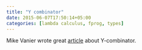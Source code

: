 ```yaml
---
title: "Y combinator"
date: 2015-06-07T17:50:14+05:00
categories: [lambda calculus, fprog, types]
---
```


Mike Vanier wrote great [article](http://mvanier.livejournal.com/2897.html) about Y-combinator.
